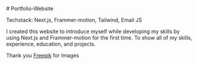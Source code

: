 ﻿﻿# Portfolio-Website

Techstack: Next.js, Frammer-motion, Tailwind, Email JS

I created this website to introduce myself while developing my skills by using Next.js and Frammer-motion for the first time. To show all of my skills, experience, education, and projects.

Thank you <a href="https://www.freepik.com/free-vector/desktop-smartphone-app-development_10276838.htm#query=coding&position=1&from_view=search&track=sph">Freepik</a> for Images
